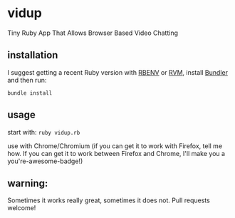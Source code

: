 vidup
=====

Tiny Ruby App That Allows Browser Based Video Chatting


installation
------------

I suggest getting a recent Ruby version with [RBENV](https://github.com/sstephenson/rbenv) or [RVM](http://rvm.io/), install [Bundler](http://bundler.io/) and then run:

`bundle install`

usage
-----

start with: `ruby vidup.rb`

use with Chrome/Chromium (if you can get it to work with Firefox, tell me how. If you can get it to work between Firefox and Chrome, I'll make you a you're-awesome-badge!)

**warning:**
------------

Sometimes it works really great, sometimes it does not. Pull requests welcome!
